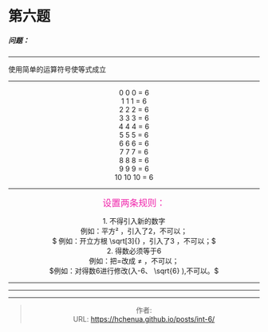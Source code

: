 # 第六题

##### 问题：

***  

使用简单的运算符号使等式成立  

***

<center> 0 0 0 = 6  <center> 
<center> 1 1 1 = 6  <center>
<center> 2 2 2 = 6   <center>
<center> 3 3 3 = 6   <center>
<center> 4 4 4 = 6   <center>
<center> 5 5 5 = 6   <center>
<center> 6 6 6 = 6   <center>
<center> 7 7 7 = 6  <center>
<center> 8 8 8 = 6   <center>
<center> 9 9 9 = 6  <center>
<center> 10 10 10 = 6  <center>  

***

<font color=#F025AB size=4> 设置两条规则： </font>

 <center> 1. 不得引入新的数字   <center>

  <center>例如：平方² ，引入了2，不可以；  <center>  
 $ 例如：开立方根 \sqrt[3]{} ，引入了3 ，不可以；$    

<center> 2. 得数必须等于6 <center>
<center> 例如：把=改成 ≠ ，不可以；    <center>
 $例如：对得数6进行修改(入-6、 \sqrt{6} ),不可以。$

***

***


<!--more-->


---

> 作者: <no value>  
> URL: https://hchenua.github.io/posts/int-6/  

